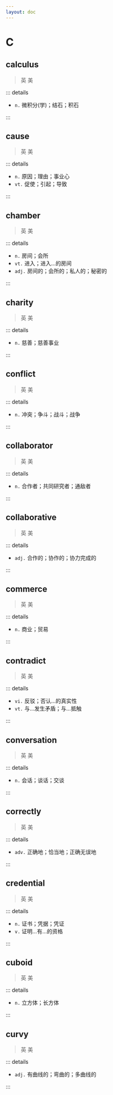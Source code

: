 ```yaml
---
layout: doc
---
```


# C


## calculus
> 英 <Phonetic word="calculus" lang="en-GB" phonetic="/'kælkjʊləs/"/> 
> 美 <Phonetic word="calculus" lang="en-US" phonetic="/'kælkjələs/"/>

::: details

- `n.` 微积分(学)；结石；积石

:::

## cause
> 英 <Phonetic word="cause" lang="en-GB" phonetic="/kɔːz/"/>
> 美 <Phonetic word="cause" lang="en-US" phonetic="/kɔːz/"/>

::: details

- `n.` 原因；理由；事业心
- `vt.` 促使；引起；导致

:::

## chamber
> 英 <Phonetic word="chamber" lang="en-GB" phonetic="/'tʃæmbər/"/>
> 美 <Phonetic word="chamber" lang="en-US" phonetic="/'tʃæmbər/"/>

::: details

- `n.`    房间；会所
- `vt.`   进入；进入…的房间
- `adj.`  房间的；会所的；私人的；秘密的

:::

## charity
> 英 <Phonetic word="charity" lang="en-GB" phonetic="/'kɑːrɪti/"/>
> 美 <Phonetic word="charity" lang="en-US" phonetic="/'kɑːrɪti/"/>

::: details

- `n.` 慈善；慈善事业

:::

## conflict
> 英 <Phonetic word="conflict" lang="en-GB" phonetic="/'kɒnflɪkt/"/> 
> 美 <Phonetic word="conflict" lang="en-US" phonetic="/'kɑːnflɪkt/"/>

::: details

- `n.` 冲突；争斗；战斗；战争

:::

## collaborator
> 英 <Phonetic word="collaborator" lang="en-GB" phonetic="/kəˈlæbəreɪtə/"/>
> 美 <Phonetic word="collaborator" lang="en-US" phonetic="/kəˈlæbəreɪtə/"/>

::: details

- `n.` 合作者；共同研究者；通敌者

:::

## collaborative
> 英 <Phonetic word="collaborative" lang="en-GB" phonetic="/kəˈlæbərətɪv/"/>
> 美 <Phonetic word="collaborative" lang="en-US" phonetic="/kəˈlæbəreɪtɪv/"/>

::: details

- `adj.` 合作的；协作的；协力完成的

:::

## commerce
> 英 <Phonetic word="commerce" lang="en-GB" phonetic="/kəmər'sɪs/"/>
> 美 <Phonetic word="commerce" lang="en-US" phonetic="/kəmər'sɪs/"/>

::: details

- `n.` 商业；贸易

:::

## contradict

> 英 <Phonetic word="contradict" lang="en-GB" phonetic="/kɒntrə'dɪkt/"/> 
> 美 <Phonetic word="contradict" lang="en-US" phonetic="/kən'trædɪkt/"/>

::: details

- `vi.` 反驳；否认…的真实性
- `vt.` 与…发生矛盾；与…抵触

:::

## conversation
> 英 <Phonetic word="conversation" lang="en-GB" phonetic="/ˌkɒnvəˈseɪʃn/"/>
> 美 <Phonetic word="conversation" lang="en-US" phonetic="/kɑːnvər'seɪʃn/"/>

::: details

- `n.` 会话；谈话；交谈

:::

## correctly
> 英 <Phonetic word="correctly" lang="en-GB" phonetic="/kə'rektlɪ/"/>
> 美 <Phonetic word="correctly" lang="en-US" phonetic="/kə'rɛktli/"/>

::: details

- `adv.` 正确地；恰当地；正确无误地

:::

## credential
> 英 <Phonetic word="credential" lang="en-GB" phonetic="/krə'denʃl/"/>
> 美 <Phonetic word="credential" lang="en-US" phonetic="/krə'dɛnʃl/"/>

::: details

- `n.` 证书；凭据；凭证
- `v.` 证明…有…的资格

:::

## cuboid
> 英 <Phonetic word="cuboid" lang="en-GB" phonetic="/ˈkjuːbɔɪd/"/>
> 美 <Phonetic word="cuboid" lang="en-US" phonetic="/ˈkjuːbɔɪd/"/>

::: details

- `n.` 立方体；长方体

:::

## curvy
> 英 <Phonetic word="curvy" lang="en-GB" phonetic="/'kɜːvɪ/"/>
> 美 <Phonetic word="curvy" lang="en-US" phonetic="/'kɜːvɪ/"/>

::: details 

- `adj.` 有曲线的；弯曲的；多曲线的

:::
